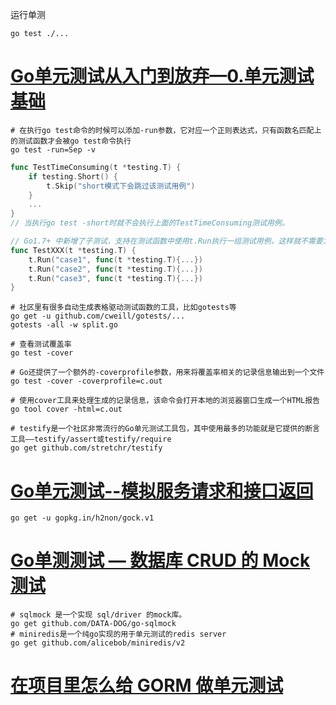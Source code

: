 运行单测
```shell
go test ./...
```
# [Go单元测试从入门到放弃—0.单元测试基础](https://github.com/834810071/go-study-lab/tree/master/unittest/0-split)
```shell
# 在执行go test命令的时候可以添加-run参数，它对应一个正则表达式，只有函数名匹配上的测试函数才会被go test命令执行
go test -run=Sep -v
```

```go
func TestTimeConsuming(t *testing.T) {
    if testing.Short() {
        t.Skip("short模式下会跳过该测试用例")
    }
    ...
}
// 当执行go test -short时就不会执行上面的TestTimeConsuming测试用例。

// Go1.7+ 中新增了子测试，支持在测试函数中使用t.Run执行一组测试用例，这样就不需要为不同的测试数据定义多个测试函数了。
func TestXXX(t *testing.T) {
    t.Run("case1", func(t *testing.T){...})
    t.Run("case2", func(t *testing.T){...})
    t.Run("case3", func(t *testing.T){...})
}
```

```shell
# 社区里有很多自动生成表格驱动测试函数的工具，比如gotests等
go get -u github.com/cweill/gotests/...
gotests -all -w split.go
```

```shell
# 查看测试覆盖率
go test -cover
```

```shell
# Go还提供了一个额外的-coverprofile参数，用来将覆盖率相关的记录信息输出到一个文件
go test -cover -coverprofile=c.out

# 使用cover工具来处理生成的记录信息，该命令会打开本地的浏览器窗口生成一个HTML报告
go tool cover -html=c.out
```

```shell
# testify是一个社区非常流行的Go单元测试工具包，其中使用最多的功能就是它提供的断言工具——testify/assert或testify/require
go get github.com/stretchr/testify
```

# [Go单元测试--模拟服务请求和接口返回](https://github.com/834810071/go-study-lab/tree/master/unittest/1-http)
```shell
go get -u gopkg.in/h2non/gock.v1
```

# [Go单测测试 — 数据库 CRUD 的 Mock 测试](https://github.com/834810071/go-study-lab/tree/master/unittest/2-sql)
```shell
# sqlmock 是一个实现 sql/driver 的mock库。
go get github.com/DATA-DOG/go-sqlmock
# miniredis是一个纯go实现的用于单元测试的redis server
go get github.com/alicebob/miniredis/v2
```

# [在项目里怎么给 GORM 做单元测试](https://github.com/834810071/go-study-lab/tree/master/unittest/3-orm)


